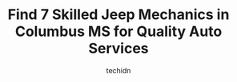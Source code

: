 ---
layout: ampstory
image: https://images.unsplash.com/photo-1603224683825-22b15546560d?ixlib=rb-4.0.3&ixid=MnwxMjA3fDB8MHxwaG90by1wYWdlfHx8fGVufDB8fHx8&auto=format&fit=crop&w=640&h=853&q=80
author: techidn
featured: false
description: Experience the excellence of automotive service by visiting the 7 best Jeep Mechanic in Columbus MS, USA. With their expertise, attention to detail, and commitment to customer satisfaction, 
title: Find 7 Skilled Jeep Mechanics in Columbus MS for Quality Auto Services
cover:
   title: Find 7 Skilled Jeep Mechanics in Columbus MS for Quality Auto Services
   subtitle: Rickpate
   background: https://images.unsplash.com/photo-1603224683825-22b15546560d?ixlib=rb-4.0.3&ixid=MnwxMjA3fDB8MHxwaG90by1wYWdlfHx8fGVufDB8fHx8&auto=format&fit=crop&w=640&h=853&q=80

pages: 
 - layout: thirds
   top: <h1>#1 Precision Tune Auto Care</h1>
   bottom: "<p>I didnt have to wait to get my oil change. The service was amazing and very professional people. Chris made sure everything on my car was good before he let me pull of</p>"
   background: https://www.knot35.com/toplist/wp-content/uploads/2023/06/best-jeep-mechanic-1-in-columbus-ms-1685831601.jpeg
   backgroundblur: true
 - layout: thirds
   top: <h1>#2 Carl Hogan Chevrolet GMC</h1>
   bottom: "<p>2333 Hwy 45 N, Columbus, MS 39705, United States</p>"
   background: https://www.knot35.com/toplist/wp-content/uploads/2023/06/best-jeep-mechanic-2-in-columbus-ms-1685831601.jpeg
   cta:
      link: https://www.knot35.com/toplist/find-7-skilled-jeep-mechanics-in-columbus-ms-for-quality-auto-services/
      text: Find 7 Skilled Jeep Mechanics in Columbus MS for Quality Auto Services
 - layout: thirds
   top: <h1>#3 Quick Lane Tire & Auto Center</h1>
   bottom: "<p>2120 Hwy 45 N, Columbus, MS 39705, United States</p>"
   background: https://www.knot35.com/toplist/wp-content/uploads/2023/06/best-jeep-mechanic-3-in-columbus-ms-1685831602.jpeg
   cta:
      link: https://www.knot35.com/toplist/find-7-skilled-jeep-mechanics-in-columbus-ms-for-quality-auto-services/
      text: Find 7 Skilled Jeep Mechanics in Columbus MS for Quality Auto Services
 - layout: thirds
   top: <h1>#4 Midas</h1>
   bottom: "<p>2219 Hwy 45 N, Columbus, MS 39705, United States</p>"
   background: https://images.unsplash.com/photo-1518640467707-6811f4a6ab73?ixlib=rb-4.0.3&ixid=MnwxMjA3fDB8MHxwaG90by1wYWdlfHx8fGVufDB8fHx8&auto=format&fit=crop&w=640&h=853&q=80
   cta:
      link: https://www.knot35.com/toplist/find-7-skilled-jeep-mechanics-in-columbus-ms-for-quality-auto-services/
      text: Find 7 Skilled Jeep Mechanics in Columbus MS for Quality Auto Services
 - layout: thirds
   top: <h1>#5 Carl Hogan Automotive Chrysler Dodge Jeep Ram</h1>
   bottom: "<p>2335 Hwy 45 N, Columbus, MS 39705, United States</p>"
   background: https://images.unsplash.com/photo-1524169358666-79f22534bc6e?ixlib=rb-4.0.3&ixid=MnwxMjA3fDB8MHxwaG90by1wYWdlfHx8fGVufDB8fHx8&auto=format&fit=crop&w=640&h=853&q=80
   cta:
      link: https://www.knot35.com/toplist/find-7-skilled-jeep-mechanics-in-columbus-ms-for-quality-auto-services/
      text: Find 7 Skilled Jeep Mechanics in Columbus MS for Quality Auto Services
 - layout: thirds
   top: <h1>#6 Allens Frame & Body Shop</h1>
   bottom: "<p>1504 Gardner Blvd, Columbus, MS 39702, United States</p>"
   background: https://images.unsplash.com/photo-1604871000636-074fa5117945?ixlib=rb-4.0.3&ixid=MnwxMjA3fDB8MHxwaG90by1wYWdlfHx8fGVufDB8fHx8&auto=format&fit=crop&w=640&h=853&q=80
   cta:
      link: https://www.knot35.com/toplist/find-7-skilled-jeep-mechanics-in-columbus-ms-for-quality-auto-services/
      text: Find 7 Skilled Jeep Mechanics in Columbus MS for Quality Auto Services
 - layout: thirds
   top: <h1>#7 B & S Auto & Salvage</h1>
   bottom: "<p>1301 Gardner Blvd, Columbus, MS 39702, United States</p>"
   background: https://images.unsplash.com/photo-1510906594845-bc082582c8cc?ixlib=rb-4.0.3&ixid=MnwxMjA3fDB8MHxwaG90by1wYWdlfHx8fGVufDB8fHx8&auto=format&fit=crop&w=640&h=853&q=80
   cta:
      link: https://www.knot35.com/toplist/find-7-skilled-jeep-mechanics-in-columbus-ms-for-quality-auto-services/
      text: Find 7 Skilled Jeep Mechanics in Columbus MS for Quality Auto Services
 - layout: thirds
   middle: Continue reading...
   background: https://images.unsplash.com/photo-1547366785-564103df7e13?ixlib=rb-4.0.3&ixid=MnwxMjA3fDB8MHxwaG90by1wYWdlfHx8fGVufDB8fHx8&auto=format&fit=crop&w=640&h=853&q=80
   cta:
      link: https://www.knot35.com/toplist/find-7-skilled-jeep-mechanics-in-columbus-ms-for-quality-auto-services/
      text: Find 7 Skilled Jeep Mechanics in Columbus MS for Quality Auto Services
      
---